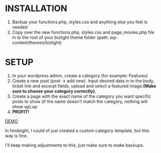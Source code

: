 # INSTALLATION
<ol>
   <li>Backup your functions.php, styles.css and anything else you feel is needed </li>
   <li>Copy over the new functions.php, styles.css and page_movies.php file in to the root of your bizlight theme folder (path: wp-content/themes/bizlight)</li>
</ol>

# SETUP 
1) In your wordpress admin, create a category (for example: Features) <br />
2) Create a new post (post -> add new). Input desired data in to the body, ticket link and excerpt fields, upload and select a featured image.<b>(Make sure to choose your category correctly).</b> <br />
3) Create a page with the exact name of the category you want specific posts to show (if the name doesn't match the category, nothing will show up).up <br />
4) <b>PROFIT!</b>


<a href="https://www.youtube.com/watch?v=eDctQPg07cA">DEMO</a>
<p>In hindsight, I could of just created a custom category template, but this way is fine.</p>
<p>I'll keep making adjustments to this, just make sure to make backups.</p>
